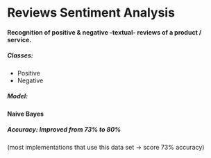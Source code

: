 # Reviews Sentiment Analysis
<h4>Recognition of positive & negative -textual- reviews of a product / service.</h5>
<h5>Classes: </h5>
<ul>
  <li>Positive</li>
  <li>Negative</li>
</ul>
<span><h5>Model:</h5> <h4>Naive Bayes</h4></span>
<h5>Accuracy: Improved from 73% to <strong>80%</strong></h5> (most implementations that use this data set -> score 73% accuracy)
